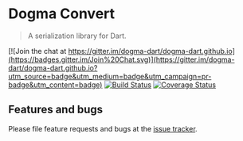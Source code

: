 # Dogma Convert

> A serialization library for Dart.

[![Join the chat at https://gitter.im/dogma-dart/dogma-dart.github.io](https://badges.gitter.im/Join%20Chat.svg)](https://gitter.im/dogma-dart/dogma-dart.github.io?utm_source=badge&utm_medium=badge&utm_campaign=pr-badge&utm_content=badge)
[![Build Status](http://beta.drone.io/api/badges/dogma-dart/dogma-convert/status.svg)](http://beta.drone.io/dogma-dart/dogma-convert)
[![Coverage Status](https://coveralls.io/repos/dogma-dart/dogma-convert/badge.svg?branch=master)](https://coveralls.io/r/dogma-dart/dogma-convert?branch=master)

## Features and bugs
Please file feature requests and bugs at the [issue tracker][tracker].

[tracker]: https://github.com/dogma-dart/dogma-convert/issues
